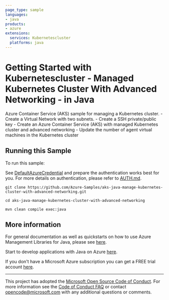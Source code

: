 ```yaml
---
page_type: sample
languages:
- java
products:
- azure
extensions:
  services: Kubernetescluster
  platforms: java
---
```


# Getting Started with Kubernetescluster - Managed Kubernetes Cluster With Advanced Networking - in Java #


  Azure Container Service (AKS) sample for managing a Kubernetes cluster.
    - Create a Virtual Network with two subnets.
    - Create a SSH private/public key
    - Create an Azure Container Service (AKS) with managed Kubernetes cluster and advanced networking
    - Update the number of agent virtual machines in the Kubernetes cluster
 

## Running this Sample ##

To run this sample:

See [DefaultAzureCredential](https://github.com/Azure/azure-sdk-for-java/tree/master/sdk/identity/azure-identity#defaultazurecredential) and prepare the authentication works best for you. For more details on authentication, please refer to [AUTH.md](https://github.com/Azure/azure-sdk-for-java/blob/master/sdk/resourcemanager/docs/AUTH.md).

    git clone https://github.com/Azure-Samples/aks-java-manage-kubernetes-cluster-with-advanced-networking.git

    cd aks-java-manage-kubernetes-cluster-with-advanced-networking

    mvn clean compile exec:java

## More information ##

For general documentation as well as quickstarts on how to use Azure Management Libraries for Java, please see [here](https://aka.ms/azsdk/java/mgmt).

Start to develop applications with Java on Azure [here](http://azure.com/java).

If you don't have a Microsoft Azure subscription you can get a FREE trial account [here](http://go.microsoft.com/fwlink/?LinkId=330212).

---

This project has adopted the [Microsoft Open Source Code of Conduct](https://opensource.microsoft.com/codeofconduct/). For more information see the [Code of Conduct FAQ](https://opensource.microsoft.com/codeofconduct/faq/) or contact [opencode@microsoft.com](mailto:opencode@microsoft.com) with any additional questions or comments.